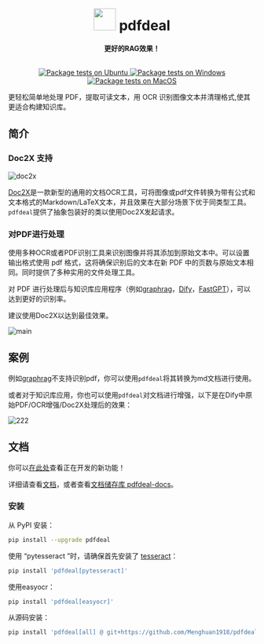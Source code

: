 <div align=center>
<h1 aligh="center">
<img src="https://github.com/Menghuan1918/pdfdeal/assets/122662527/837cfd7f-4546-4b44-a199-d826d78784fc" width="45">  pdfdeal
</h1>

**更好的RAG效果！**

<br>

<a href="https://github.com/Menghuan1918/pdfdeal/actions/workflows/python-test-linux.yml">
  <img src="https://github.com/Menghuan1918/pdfdeal/actions/workflows/python-test-linux.yml/badge.svg?branch=main" alt="Package tests on Ubuntu">
</a>
<a href="https://github.com/Menghuan1918/pdfdeal/actions/workflows/python-test-win.yml">
  <img src="https://github.com/Menghuan1918/pdfdeal/actions/workflows/python-test-win.yml/badge.svg?branch=main" alt="Package tests on Windows">
</a>
<a href="https://github.com/Menghuan1918/pdfdeal/actions/workflows/python-test-mac.yml">
  <img src="https://github.com/Menghuan1918/pdfdeal/actions/workflows/python-test-mac.yml/badge.svg?branch=main" alt="Package tests on MacOS">
</a>

<br>

</div>

更轻松简单地处理 PDF，提取可读文本，用 OCR 识别图像文本并清理格式,使其更适合构建知识库。


## 简介
### Doc2X 支持
![doc2x](https://github.com/user-attachments/assets/3ebd3440-9b07-4be1-be2e-fc764d9d07f8)

[Doc2X](https://doc2x.com/)是一款新型的通用的文档OCR工具，可将图像或pdf文件转换为带有公式和文本格式的Markdown/LaTeX文本，并且效果在大部分场景下优于同类型工具。`pdfdeal`提供了抽象包装好的类以使用Doc2X发起请求。

### 对PDF进行处理
使用多种OCR或者PDF识别工具来识别图像并将其添加到原始文本中。可以设置输出格式使用 pdf 格式，这将确保识别后的文本在新 PDF 中的页数与原始文本相同。同时提供了多种实用的文件处理工具。

对 PDF 进行处理后与知识库应用程序（例如[graphrag](https://github.com/microsoft/graphrag)，[Dify](https://github.com/langgenius/dify)，[FastGPT](https://github.com/labring/FastGPT)），可以达到更好的识别率。

建议使用Doc2X以达到最佳效果。

![main](https://github.com/Menghuan1918/pdfdeal/assets/122662527/b92335eb-bda0-4a61-b890-e864cebc5f67)

## 案例

例如[graphrag](https://github.com/microsoft/graphrag)不支持识别pdf，你可以使用`pdfdeal`将其转换为md文档进行使用。

或者对于知识库应用，你也可以使用`pdfdeal`对文档进行增强，以下是在Dify中原始PDF/OCR增强/Doc2X处理后的效果：

![222](https://github.com/Menghuan1918/pdfdeal/assets/122662527/457036e8-9d78-458a-8a48-763bd33e95f9)

## 文档

你可以[在此处](https://github.com/users/Menghuan1918/projects/3)查看正在开发的新功能！

详细请查看[文档](https://menghuan1918.github.io/pdfdeal-docs/zh/)，或者查看[文档储存库 pdfdeal-docs](https://github.com/Menghuan1918/pdfdeal-docs)。

### 安装
从 PyPI 安装：

```bash
pip install --upgrade pdfdeal

```

使用 “pytesseract ”时，请确保首先安装了 [tesseract](https://github.com/tesseract-ocr/tesseract)：

```bash
pip install 'pdfdeal[pytesseract]'
```

使用easyocr：

```bash
pip install 'pdfdeal[easyocr]'
```

从源码安装：

```bash
pip install 'pdfdeal[all] @ git+https://github.com/Menghuan1918/pdfdeal.git'
```
